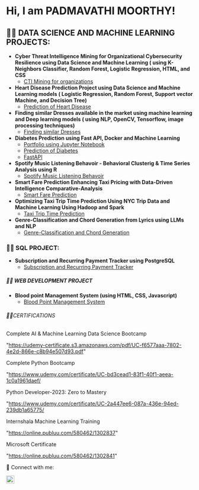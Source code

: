<h1>Hi, I am PADMAVATHI MOORTHY! <br/></h1>

<h2>👨‍💻 DATA SCIENCE AND MACHINE LEARNING PROJECTS:</h2>

- <b>Cyber Threat Intelligence Mining for Organizational Cybersecurity Resilience using Data Science and Machine Learning ( using K-Neighbors Classifier, Random Forest, Logistic Regression, HTML, and CSS </b>
  - [CTI Mining for organizations](https://github.com/padmavathi026/CYBER-THREAT-INTELLIGENCE-MINING-FOR-ORGANIZATIONAL-CYBERSECURITY-RESILIENCE)
- <b>Heart Disease Prediction Project using Data Science and Machine Learning models ( Logistic Regression, Random Forest, Support vector Machine, and Decision Tree)</b>
  - [Prediction of Heart Disease](https://github.com/padmavathi026/Heart-Disease-Prediction) 
- <b>Finding similar Dresses available in the market using machine learning and Deep learning models ( using NLP, OpenCV, Tensorflow, image processing techniques)</b>
  - [Finding similar Dresses](https://github.com/padmavathi026/Finding-Similar-Dress-Available-in-the-Market-Using-Image-Processing-and-NLP)
- <b> Diabetes Prediction using Fast API, Docker and Machine Learning</b>
  - [Portfolio using Jupyter Notebook](https://github.com/padmavathi026/Portfolio)
  - [Prediction of Diabetes](https://github.com/padmavathi026/Prediction-of-Diabetes)
  - [FastAPI](https://github.com/padmavathi026/fastapi_fall24)
- <b>Spotify Music Listening Behavoir - Behavioral Clusterig & Time Series Analysis using R</b>
  - [Spotify Music Listening Behavoir](https://github.com/padmavathi026/Spotify-Music-listening)
- <b>Smart Fare Prediction Enhancing Taxi Pricing with Data-Driven Intelligence Comparative-Analysis</b>
  - [Smart Fare Prediction](https://github.com/padmavathi026/Smart-Fare-Prediction)
- <b>Optimizing Taxi Trip Time Prediction Using NYC Trip Data and Machine Learning Using Hadoop and Spark</b>
  - [Taxi Trip Time Prediction](https://github.com/padmavathi026/Taxi-Trip-Time-Prediction/tree/main)
- <b>Genre-Classification and Chord Generation from Lyrics using LLMs and NLP</b>
  - [Genre-Classification and Chord Generation](https://github.com/padmavathi026/Genre-Classification-and-Chord-Generation-from-Lyrics-using-LLMs) 

<h3>👨‍💻 SQL PROJECT:</h3>

- <b>Subscription and Recurring Payment Tracker using PostgreSQL</b>
  - [Subscription and Recurring Payment Tracker](https://github.com/padmavathi026/Subscription-and-Recurring-Payment-Tracker)


<h5>👨‍💻 WEB DEVELOPMENT PROJECT</h5>

- <b>Blood point Management System (using HTML, CSS, Javascript) </b>
  - [Blood Point Management System](https://github.com/padmavathi026/Blood-Point-Management-System/tree/main)

<h6> 👨‍💻CERTIFICATIONS</h6>
   
  Complete AI & Machine Learning Data Science Bootcamp

"https://udemy-certificate.s3.amazonaws.com/pdf/UC-f6577aaa-7802-4e2d-866e-c8b94e507d93.pdf"
    
  Complete Python Bootcamp

"https://www.udemy.com/certificate/UC-bd3cead1-83f1-40f1-aeea-1c0a1961daef/

   Python Developer-2023: Zero to Mastery

"https://www.udemy.com/certificate/UC-2a447ee6-087a-436e-94ed-239db1a65775/

   Internshala Machine Learning Training

 "https://online.publuu.com/580462/1302837"

   Microsoft Certificate

  "https://online.publuu.com/580462/1302841"
    

<h7> 🤳 Connect with me:</h7>

[<img align="left" alt="PADMAVATHI MOORTHY | LinkedIn" width="22px" src="https://cdn.jsdelivr.net/npm/simple-icons@v3/icons/linkedin.svg" />][linkedin]


[linkedin]:https://www.linkedin.com/in/padmavathi-moorthy-27ab922b0/


